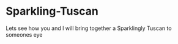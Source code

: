 Sparkling-Tuscan
================

Lets see how you and I will bring together  a Sparklingly  Tuscan to someones eye
